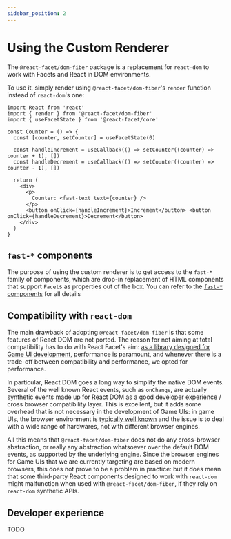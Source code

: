 ```yaml
---
sidebar_position: 2
---
```


# Using the Custom Renderer

The `@react-facet/dom-fiber` package is a replacement for `react-dom` to work with Facets and React in DOM environments.

To use it, simply render using `@react-facet/dom-fiber`'s `render` function instead of `react-dom`'s one:

```tsx
import React from 'react'
import { render } from '@react-facet/dom-fiber'
import { useFacetState } from '@react-facet/core'

const Counter = () => {
  const [counter, setCounter] = useFacetState(0)

  const handleIncrement = useCallback(() => setCounter((counter) => counter + 1), [])
  const handleDecrement = useCallback(() => setCounter((counter) => counter - 1), [])

  return (
    <div>
      <p>
        Counter: <fast-text text={counter} />
      </p>
      <button onClick={handleIncrement}>Increment</button> <button onClick={handleDecrement}>Decrement</button>
    </div>
  )
}
```

## `fast-*` components

The purpose of using the custom renderer is to get access to the `fast-*` family of components, which are drop-in replacement of HTML components that support `Facet`s as properties out of the box. You can refer to the [`fast-*` components](../api/fast-components) for all details

## Compatibility with `react-dom`

The main drawback of adopting `@react-facet/dom-fiber` is that some features of React DOM are not ported. The reason for not aiming at total compatibility has to do with React Facet's aim: [as a library designed for Game UI development](../game-ui-development/overview), performance is paramount, and whenever there is a trade-off between compatibility and performance, we opted for performance.

In particular, React DOM goes a long way to simplify the native DOM events. Several of the well known React events, such as `onChange`, are actually synthetic events made up for React DOM as a good developer experience / cross browser compatibility layer. This is excellent, but it adds some overhead that is not necessary in the development of Game UIs: in game UIs, the browser environment is [typically well known](../game-ui-development/overview#target-runtimes) and the issue is to deal with a wide range of hardwares, not with different browser engines.

All this means that `@react-facet/dom-fiber` does not do any cross-browser abstraction, or really any abstraction whatsoever over the default DOM events, as supported by the underlying engine. Since the browser engines for Game UIs that we are currently targeting are based on modern browsers, this does not prove to be a problem in practice: but it does mean that some third-party React components designed to work with `react-dom` might malfunction when used with `@react-facet/dom-fiber`, if they rely on `react-dom` synthetic APIs.

## Developer experience

TODO
